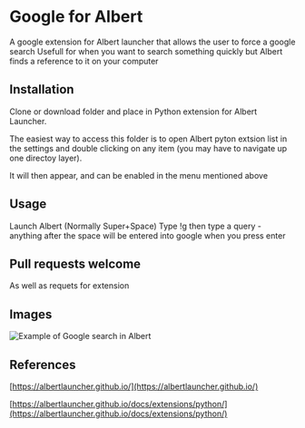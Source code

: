 # Google for Albert
A google extension for Albert launcher that allows the user to force a google search
Usefull for when you want to search something quickly but Albert finds a reference to it on your computer

## Installation
Clone or download folder and place in Python extension for Albert Launcher.

The easiest way to access this folder is to open Albert pyton extsion list in the settings and double clicking on any item (you may have to navigate up one directoy layer).

It will then appear, and can be enabled in the menu mentioned above

## Usage
Launch Albert (Normally Super+Space)
Type !g
then type a query - anything after the space will be entered into google when you press enter

## Pull requests welcome
As well as requets for extension

## Images
![Example of Google search in Albert](https://user-images.githubusercontent.com/9614541/88280117-2b07ed80-ccdd-11ea-9ac5-d8964ef58457.png)

## References
[https://albertlauncher.github.io/](https://albertlauncher.github.io/)

[https://albertlauncher.github.io/docs/extensions/python/](https://albertlauncher.github.io/docs/extensions/python/)
